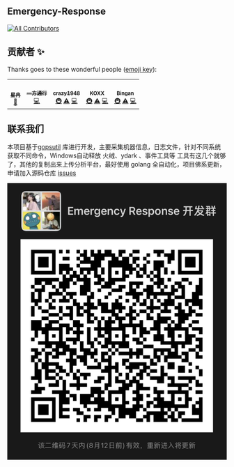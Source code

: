 ## Emergency-Response

<!-- ALL-CONTRIBUTORS-BADGE:START - Do not remove or modify this section -->
[![All Contributors](https://img.shields.io/badge/all_contributors-5-orange.svg?style=flat-square)](#contributors-)
<!-- ALL-CONTRIBUTORS-BADGE:END -->
## 贡献者 ✨

Thanks goes to these wonderful people ([emoji key](https://allcontributors.org/docs/en/emoji-key)):

<!-- ALL-CONTRIBUTORS-LIST:START - Do not remove or modify this section -->
<!-- prettier-ignore-start -->
<!-- markdownlint-disable -->
<table>
  <tr>
    <td align="center"><a href="https://github.com/Ran-Xing"><img src="https://avatars.githubusercontent.com/u/73819467?v=4?s=100" width="100px;" alt=""/><br /><sub><b>星冉</b></sub></a><br /><a href="https://github.com/XRSec/Emergency-Response/commits?author=Ran-Xing" title="Documentation">📖</a></td>
    <td align="center"><a href="https://github.com/yifaang"><img src="https://avatars.githubusercontent.com/u/88997549?v=4?s=100" width="100px;" alt=""/><br /><sub><b>一方通行</b></sub></a><br /><a href="https://github.com/XRSec/Emergency-Response/commits?author=yifaang" title="Code">💻</a></td>
    <td align="center"><a href="https://github.com/crazy1948"><img src="https://avatars.githubusercontent.com/u/74634605?v=4?s=100" width="100px;" alt=""/><br /><sub><b>crazy1948</b></sub></a><br /><a href="#infra-crazy1948" title="Infrastructure (Hosting, Build-Tools, etc)">🚇</a> <a href="https://github.com/XRSec/Emergency-Response/commits?author=crazy1948" title="Tests">⚠️</a> <a href="https://github.com/XRSec/Emergency-Response/commits?author=crazy1948" title="Code">💻</a></td>
    <td align="center"><a href="https://github.com/K0XX"><img src="https://avatars.githubusercontent.com/u/16174774?v=4?s=100" width="100px;" alt=""/><br /><sub><b>KOXX</b></sub></a><br /><a href="#infra-k0xx" title="Infrastructure (Hosting, Build-Tools, etc)">🚇</a> <a href="https://github.com/XRSec/Emergency-Response/commits?author=k0xx" title="Tests">⚠️</a> <a href="https://github.com/XRSec/Emergency-Response/commits?author=k0xx" title="Code">💻</a></td>
    <td align="center"><a href="https://bingbingzi.cn"><img src="https://avatars.githubusercontent.com/u/70050083?v=4?s=100" width="100px;" alt=""/><br /><sub><b>Bingan</b></sub></a><br /><a href="#infra-binganao" title="Infrastructure (Hosting, Build-Tools, etc)">🚇</a> <a href="https://github.com/XRSec/Emergency-Response/commits?author=binganao" title="Tests">⚠️</a> <a href="https://github.com/XRSec/Emergency-Response/commits?author=binganao" title="Code">💻</a></td>
  </tr>
</table>

<!-- markdownlint-restore -->
<!-- prettier-ignore-end -->

<!-- ALL-CONTRIBUTORS-LIST:END -->

## 联系我们

本项目基于[gopsutil](https://github.com/shirou/gopsutil) 库进行开发，主要采集机器信息，日志文件，针对不同系统获取不同命令，Windows自动释放 火绒、ydark 、事件工具等 工具有这几个就够了，其他的复制出来上传分析平台，最好使用 golang 全自动化，项目佛系更新，申请加入源码仓库  [issues](https://github.com/XRSec/Emergency-Response/issues/7)

![wechat](/docs/IMG_3780.jpg)
